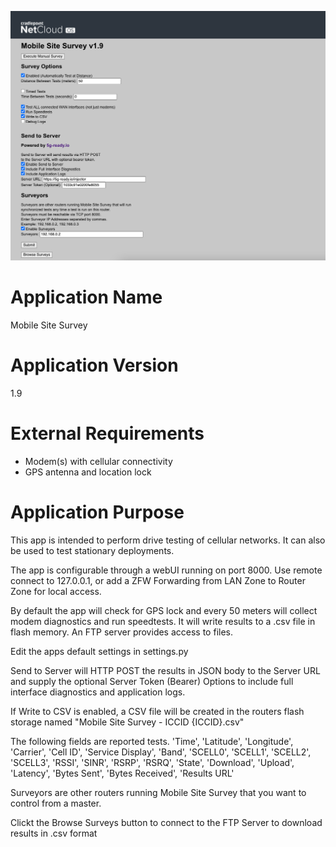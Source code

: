 ![Mobile Site Survey Screenshot](screenshot.png)

Application Name
================
Mobile Site Survey


Application Version
===================
1.9


External Requirements
=====================
- Modem(s) with cellular connectivity
- GPS antenna and location lock


Application Purpose
===================
This app is intended to perform drive testing of cellular networks.  It can also be used to test stationary deployments.

The app is configurable through a webUI running on port 8000.  Use remote connect to 127.0.0.1, or add a ZFW Forwarding
from LAN Zone to Router Zone for local access.

By default the app will check for GPS lock and every 50 meters will collect modem diagnostics and run speedtests.
It will write results to a .csv file in flash memory.  An FTP server provides access to files.

Edit the apps default settings in settings.py

Send to Server will HTTP POST the results in JSON body to the Server URL and supply the optional Server Token (Bearer)
Options to include full interface diagnostics and application logs.

If Write to CSV is enabled, a CSV file will be created in the routers flash storage named "Mobile Site Survey - ICCID {ICCID}.csv"

The following fields are reported tests.
'Time', 'Latitude', 'Longitude', 'Carrier', 'Cell ID', 'Service Display', 'Band', 'SCELL0', 'SCELL1', 'SCELL2', 'SCELL3', 'RSSI', 'SINR',
'RSRP', 'RSRQ', 'State', 'Download', 'Upload', 'Latency', 'Bytes Sent', 'Bytes Received', 'Results URL'

Surveyors are other routers running Mobile Site Survey that you want to control from a master.

Clickt the Browse Surveys button to connect to the FTP Server to download results in .csv format
